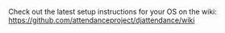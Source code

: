Check out the latest setup instructions for your OS on the wiki: https://github.com/attendanceproject/djattendance/wiki
